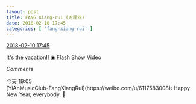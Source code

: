 ```yaml
---
layout: post
title: FANG Xiang-rui (方翔锐)
date: 2018-02-10 17:45
categories: [ 'fang-xiang-rui' ]
---
```


<div class="weibo-info">
  <a href="https://weibo.com/6117583008/G2ukLzI6O">2018-02-10 17:45</a>
</div>

It's the vacation!! [◉ Flash Show Video](https://www.miaopai.com/show/SsNBY5ipHiRJTQSjiFnuY6PvHHZFu6TedgGqRw__.htm)

<!-- more -->

*Comments*

<div class="weibo-info">今天 19:05</div>
[YiAnMusicClub-FangXiangRui](https://weibo.com/u/6117583008): Happy New Year, everybody. 🙈
